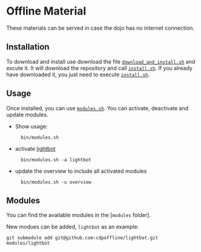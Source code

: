 # Offline Material

These materials can be served in case the dojo has no internet connection.

## Installation

To download and install use download the file [`download_and_install.sh`](bin/download_and_install.sh) and excute it.
It will download the repository and call [`install.sh`](bin/install.sh). If you already have downloaded it, you just need to execute [`install.sh`](bin/install.sh).

## Usage

Once installed, you can use [`modules.sh`](bin/modules.sh).
You can activate, deactivate and update modules.

- Show usage:

        bin/modules.sh

- activate [lightbot](modules/lightbot)

        bin/modules.sh -a lightbot

- update the overview to include all activated modules

        bin/modules.sh -u overview

## Modules

You can find the available modules in the [`modules` folder].

New modues can be added, `lightbot` as an example:

    git submodule add git@github.com:cdpoffline/lightbot.git modules/lightbot
